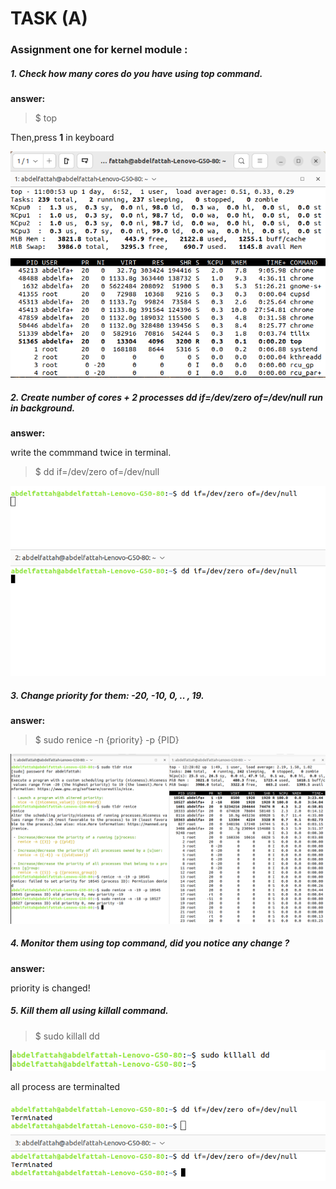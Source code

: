 <h1> TASK (A) </h1>
<h3>Assignment one for kernel module :</h3>
 <h5>1. Check how many cores do you have using top command.</h5>
 
<strong>answer:</strong>

> $ top

Then,press <strong>1</strong> in keyboard
<p>

![ top  ](Number_of_cores.png "top")

 <h5>2. Create number of cores + 2 processes dd if=/dev/zero of=/dev/null run in background.</h5>

<strong>answer:</strong>

write the commmand twice in terminal.
> $ dd if=/dev/zero of=/dev/null

![ Result  ](dd_command.png "dd")


 <h5>3. Change priority for them:
-20, -10, 0, .. , 19.</h5>

<strong>answer:</strong>

> $ sudo renice -n {priority} -p {PID}

![ Result  ](renice_command.png "top")


 <h5>4. Monitor them using top command, did you notice any change ?</h5>

 <strong>answer:</strong>

priority is changed!

 <h5>5. Kill them all using killall command.</h5>

 > $ sudo killall dd

![ Result  ](killall_command.png "top")

all process are terminalted

![ Result  ](final_result.png "top")




